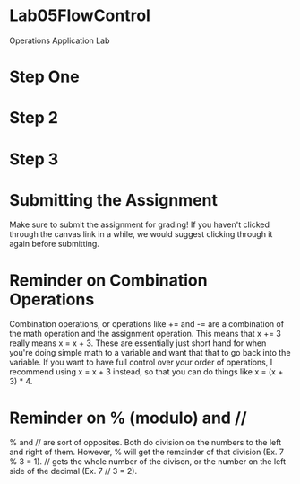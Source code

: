 # Lab05FlowControl
Operations Application Lab

# Step One


# Step 2 

# Step 3

# Submitting the Assignment
Make sure to submit the assignment for grading! If you haven't clicked through the canvas link in a while, we would suggest clicking through it again before submitting.

# Reminder on Combination Operations
Combination operations, or operations like += and -= are a combination of the math operation and the assignment operation. 
This means that x += 3 really means x = x + 3. These are essentially just short hand for when you're doing simple math to a variable and want that that to go back into the variable. If you want to have full control over your order of operations, I recommend using x = x + 3 instead, so that you can do things like x = (x + 3) * 4.

# Reminder on % (modulo) and //
% and // are sort of opposites. Both do division on the numbers to the left and right of them. 
However, % will get the remainder of that division (Ex. 7 % 3 = 1).
// gets the whole number of the divison, or the number on the left side of the decimal (Ex. 7 // 3 = 2).
